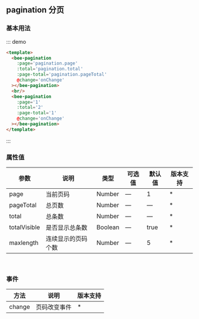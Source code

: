 <script>
export default {
  data () {
    return {
      pagination: {
        page: 1,
        total: 99,
        pageTotal: 10
      }
    }
  },
  methods: {
    onChange (page) {
      this.$set(this.pagination, 'page', page)
      console.log('current page is:' + page)
    }
  }
}
</script>
## pagination 分页

### 基本用法

::: demo

``` html
<template>
  <bee-pagination 
    :page='pagination.page' 
    :total='pagination.total' 
    :page-total='pagination.pageTotal'
    @change='onChange'
  ></bee-pagination>
  <br/>
  <bee-pagination 
    :page='1' 
    :total='2' 
    :page-total='1'
    @change='onChange'
  ></bee-pagination>
</template>
```
:::

### 属性值

|参数|说明|类型|可选值|默认值|版本支持|
|---|---|---|---|---|---|
|page|当前页码|Number|—|1|*|
|pageTotal|总页数|Number|—|—|*|
|total|总条数|Number|—|—|*|
|totalVisible|是否显示总条数|Boolean|—|true|*|
|maxlength|连续显示的页码个数|Number|—|5|*|

<br/>

### 事件

|方法|说明|版本支持|
|---|---|---|
|change|页码改变事件|*|